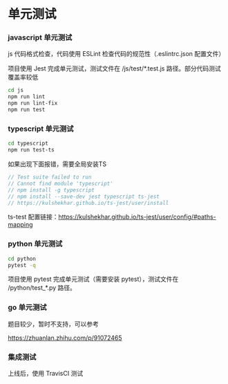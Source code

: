 # 单元测试

### javascript 单元测试

js 代码格式检查，代码使用 ESLint 检查代码的规范性（.eslintrc.json 配置文件）

项目使用 Jest 完成单元测试，测试文件在 /js/test/*.test.js 路径。部分代码测试覆盖率较低

~~~bash
cd js
npm run lint
npm run lint-fix
npm run test
~~~

### typescript 单元测试

~~~bash
cd typescript
npm run test-ts
~~~
如果出现下面报错，需要全局安装TS
~~~js
// Test suite failed to run
// Cannot find module 'typescript'
// npm install -g typescript
// npm install --save-dev jest typescript ts-jest
// https://kulshekhar.github.io/ts-jest/user/install
~~~

ts-test 配置链接：https://kulshekhar.github.io/ts-jest/user/config/#paths-mapping

### python 单元测试

~~~bash
cd python
pytest -q
~~~

项目使用 pytest 完成单元测试（需要安装 pytest），测试文件在 /python/test_*.py 路径。


### go 单元测试

题目较少，暂时不支持，可以参考

https://zhuanlan.zhihu.com/p/91072465

### 集成测试

上线后，使用 TravisCI 测试
